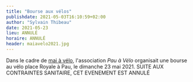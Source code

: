 ```yaml
---
title: "Bourse aux vélos"
publishdate: 2021-05-03T16:10:59+02:00
author: "Sylvain Thibeau"
date: 2021-05-23
lieu: ANNULÉ
horaire: ANNULÉ
header: maiavelo2021.jpg
---
```


Dans le cadre de [mai à vélo](https://maiavelo.fr), l'association _Pau à Vélo_ organisait une bourse au vélo place Royale à Pau, le dimanche 23 mai 2021. SUITE AUX CONTRAINTES SANITAIRE, CET EVENEMENT EST ANNULÉ

